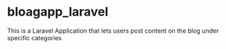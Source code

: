# bloagapp_laravel
This is a Laravel Application that lets users post content on the blog under specific categories
